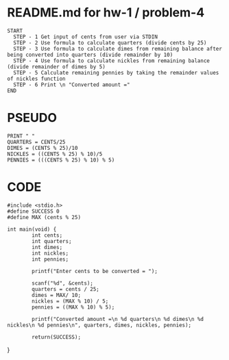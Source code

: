 # README.md for hw-1 / problem-4

	START
	  STEP - 1 Get input of cents from user via STDIN
	  STEP - 2 Use formula to calculate quarters (divide cents by 25)
	  STEP - 3 Use formula to calculate dimes from remaining balance after being converted into quarters (divide remainder by 10)
	  STEP - 4 Use formula to calculate nickles from remaining balance (divide remainder of dimes by 5)
	  STEP - 5 Calculate remaining pennies by taking the remainder values of nickles function
	  STEP - 6 Print \n "Converted amount ="
	END

# PSEUDO
	PRINT " "
	QUARTERS = CENTS/25
	DIMES = (CENTS % 25)/10
	NICKLES = ((CENTS % 25) % 10)/5
	PENNIES = (((CENTS % 25) % 10) % 5)

# CODE
	#include <stdio.h>
	#define SUCCESS 0
	#define MAX (cents % 25)

	int main(void) {
        	int cents;
        	int quarters;
        	int dimes;
        	int nickles;
        	int pennies;

        	printf("Enter cents to be converted = ");

        	scanf("%d", &cents);
        	quarters = cents / 25;
        	dimes = MAX/ 10;
        	nickles = (MAX % 10) / 5;
        	pennies = ((MAX % 10) % 5);

        	printf("Converted amount =\n %d quarters\n %d dimes\n %d nickles\n %d pennies\n", quarters, dimes, nickles, pennies);

        	return(SUCCESS);
}	
